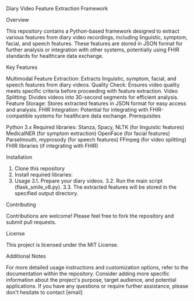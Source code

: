 Diary Video Feature Extraction Framework

Overview

This repository contains a Python-based framework designed to extract various features from diary video recordings, including linguistic, symptom, facial, and speech features. These features are stored in JSON format for further analysis or integration with other systems, potentially using FHIR standards for healthcare data exchange.

Key Features

Multimodal Feature Extraction: Extracts linguistic, symptom, facial, and speech features from diary videos.
Quality Check: Ensures video quality meets specific criteria before proceeding with feature extraction.
Video Splitting: Divides videos into 30-second segments for efficient analysis.
Feature Storage: Stores extracted features in JSON format for easy access and analysis.
FHIR Integration: Potential for integrating with FHIR-compatible systems for healthcare data exchange.
Prerequisites

Python 3.x
Required libraries:
Stanza, Spacy, NLTK (for linguistic features)
MedicalNER (for symptom extraction)
OpenFace (for facial features)
Parselmouth, myprosody (for speech features)
FFmpeg (for video splitting)
FHIR libraries (if integrating with FHIR)

Installation

1. Clone this repository
2. Install required libraries:
3. Usage
    3.1. Prepare your diary videos.
    3.2. Run the main script (flask_smile_v8.py).
    3.3. The extracted features will be stored in the specified output directory.
 
Contributing

Contributions are welcome! Please feel free to fork the repository and submit pull requests.

License

This project is licensed under the MIT License.   

Additional Notes

For more detailed usage instructions and customization options, refer to the documentation within the repository.
Consider adding more specific information about the project's purpose, target audience, and potential applications.
If you have any questions or require further assistance, please don't hesitate to contact [email]
